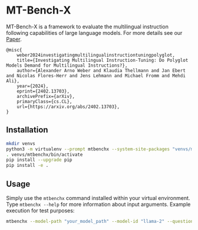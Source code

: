 # MT-Bench-X

MT-Bench-X is a framework to evaluate the multilingual instruction following capabilities of large language models.
For more details see our [Paper](https://arxiv.org/abs/2402.13703).

```
@misc{
    weber2024investigatingmultilingualinstructiontuningpolyglot,
    title={Investigating Multilingual Instruction-Tuning: Do Polyglot Models Demand for Multilingual Instructions?}, 
    author={Alexander Arno Weber and Klaudia Thellmann and Jan Ebert and Nicolas Flores-Herr and Jens Lehmann and Michael Fromm and Mehdi Ali},
    year={2024},
    eprint={2402.13703},
    archivePrefix={arXiv},
    primaryClass={cs.CL},
    url={https://arxiv.org/abs/2402.13703}, 
}
```

## Installation

```bash
mkdir venvs
python3 -m virtualenv --prompt mtbenchx --system-site-packages "venvs/mtbenchx"
. venvs/mtbenchx/bin/activate
pip install --upgrade pip
pip install -e . 
```

## Usage
Simply use the `mtbenchx` command installed within your virtual environment.
Type `mtbenchx --help` for more information about input arguments.
Example execution for test purposes:

```bash
mtbenchx --model-path "your_model_path" --model-id "llama-2" --question-begin 6 --question-end 10 --max-new-token 1024 --model-id-postfix my-local-model-variation --eval-languages DE EN --parallel 6
```


